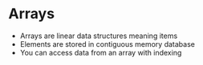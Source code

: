 # Arrays

- Arrays are linear data structures meaning items
- Elements are stored in contiguous memory database
- You can access data from an array with indexing
